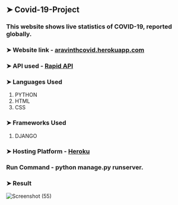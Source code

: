 ## ➤  Covid-19-Project

### This website shows live statistics of COVID-19, reported globally.

### **➤ Website link** - [aravinthcovid.herokuapp.com](https://aravinthcovid.herokuapp.com/)

### **➤ API used** - [Rapid API](https://rapidapi.com/api-sports/api/covid-193)

### ➤ Languages Used

1. PYTHON
2. HTML
3. CSS

### ➤ Frameworks Used 

1. DJANGO

### ➤ Hosting Platform - [Heroku](https://www.heroku.com/)
 
### Run Command - python manage.py runserver.

### ➤ Result

![Screenshot (55)](https://user-images.githubusercontent.com/79074310/124335274-6a121480-dbb7-11eb-9285-d314d82fee5e.png)
